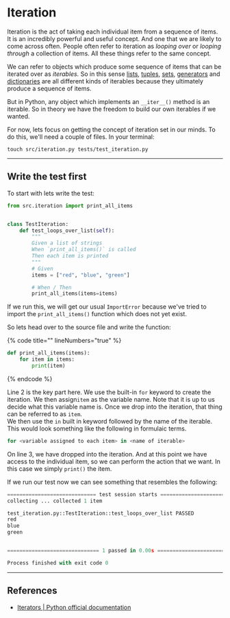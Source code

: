 # Iteration

Iteration is the act of taking each individual item from a sequence of items. It is an incredibly powerful and useful concept. And one that we are likely to come across often. People often refer to iteration as _looping over_ or _looping through_ a collection of items. All these things refer to the same concept.

We can refer to objects which produce some sequence of items that can be iterated over as _iterables._ So in this sense [lists](lists.md), [tuples](tuples.md), [sets](sets.md), [generators](generators.md) and [dictionaries](dictionaries.md) are all different kinds of iterables because they ultimately produce a sequence of items.

But in Python, any object which implements an `__iter__()` method is an iterable. So in theory we have the freedom to build our own iterables if we wanted.

For now, lets focus on getting the concept of iteration set in our minds. To do this, we'll need a couple of files. In your terminal:

```
touch src/iteration.py tests/test_iteration.py
```

***

## Write the test first

To start with lets write the test:

```python
from src.iteration import print_all_items


class TestIteration:
    def test_loops_over_list(self):
        """
        Given a list of strings
        When `print_all_items()` is called
        Then each item is printed
        """
        # Given
        items = ["red", "blue", "green"]

        # When / Then
        print_all_items(items=items)
```

If we run this, we will get our usual `ImportError` because we've tried to import the `print_all_items()` function which does not yet exist.

So lets head over to the source file and write the function:

{% code title="" lineNumbers="true" %}
```python
def print_all_items(items):
    for item in items:
        print(item)
```
{% endcode %}

Line 2 is the key part here. We use the built-in `for` keyword to create the iteration. We then assign`item` as the variable name. Note that it is up to us decide what this variable name is. Once we drop into the iteration, that thing can be referred to as `item`. \
We then use the `in` built in keyword followed by the name of the iterable. This would look something like the following in formulaic terms.

```python
for <variable assigned to each item> in <name of iterable>
```

On line 3, we have dropped into the iteration. And at this point we have access to the individual item, so we can perform the action that we want. In this case we simply `print()` the item.

If we run our test now we can see something that resembles the following:

```python
============================= test session starts ==============================
collecting ... collected 1 item

test_iteration.py::TestIteration::test_loops_over_list PASSED            [100%]
red
blue
green


============================== 1 passed in 0.00s ===============================

Process finished with exit code 0
```

***

## References

* [Iterators | Python official documentation](https://docs.python.org/3/tutorial/classes.html#iterators)
